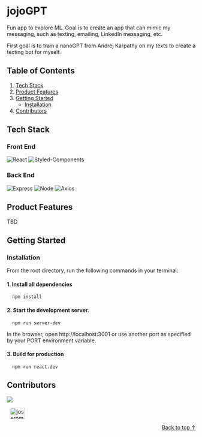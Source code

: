 <div id="top"/>

# jojoGPT
Fun app to explore ML. Goal is to create an app that can mimic my messaging, such as texting, emailing, LinkedIn messaging, etc.

First goal is to train a nanoGPT from Andrej Karpathy on my texts to create a texting bot for myself.

## Table of Contents
1. [Tech Stack](#tech-stack)
1. [Product Features](#product-features)
1. [Getting Started](#getting-started)
    - [Installation](#installation)
1. [Contributors](#contributors)
## Tech Stack
### Front End
![React](https://img.shields.io/badge/-React-61DAFB?logo=react&logoColor=white&style=for-the-badge)
![Styled-Components](https://img.shields.io/badge/styled--components-DB7093?style=for-the-badge&logo=styled-components&logoColor=white)

### Back End
![Express](https://img.shields.io/badge/-Express-DCDCDC?logo=express&logoColor=black&style=for-the-badge)
![Node](https://img.shields.io/badge/-Node-9ACD32?logo=node.js&logoColor=white&style=for-the-badge)
![Axios](https://img.shields.io/badge/-Axios-671ddf?logo=axios&logoColor=black&style=for-the-badge)

## Product Features
TBD

## Getting Started
### Installation
From the root directory, run the following commands in your terminal:

#### 1. Install all dependencies

```
  npm install
```

#### 2. Start the development server.

```
  npm run server-dev
```

In the browser, open http://localhost:3001 or use another port as specified by your PORT environment variable.

#### 3. Build for production

```
  npm run react-dev
```
## Contributors
<a href="https://github.com/jojortz/waave/graphs/contributors">
  <img src="https://contrib.rocks/image?repo=jojortz/waave" />
</a>

&nbsp;
[<img align="center" src="https://raw.githubusercontent.com/rahuldkjain/github-profile-readme-generator/master/src/images/icons/Social/linked-in-alt.svg" alt="joseromanortiz" height="30" width="40" />](https://linkedin.com/in/joseromanortiz)


<p align="right"><a href="#top">Back to top &#8593;</a></p>
